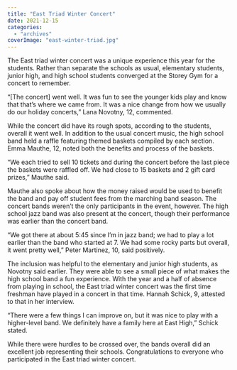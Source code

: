 ```yaml
---
title: "East Triad Winter Concert"
date: 2021-12-15
categories: 
  - "archives"
coverImage: "east-winter-triad.jpg"
---
```


The East triad winter concert was a unique experience this year for the students. Rather than separate the schools as usual, elementary students, junior high, and high school students converged at the Storey Gym for a concert to remember. 

“\[The concert\] went well. It was fun to see the younger kids play and know that that’s where we came from. It was a nice change from how we usually do our holiday concerts,” Lana Novotny, 12, commented. 

While the concert did have its rough spots, according to the students, overall it went well. In addition to the usual concert music, the high school band held a raffle featuring themed baskets compiled by each section. Emma Mauthe, 12, noted both the benefits and process of the baskets. 

“We each tried to sell 10 tickets and during the concert before the last piece the baskets were raffled off. We had close to 15 baskets and 2 gift card prizes,” Mauthe said. 

Mauthe also spoke about how the money raised would be used to benefit the band and pay off student fees from the marching band season. The concert bands weren’t the only participants in the event, however. The high school jazz band was also present at the concert, though their performance was earlier than the concert band. 

“We got there at about 5:45 since I’m in jazz band; we had to play a lot earlier than the band who started at 7. We had some rocky parts but overall, it went pretty well,” Peter Martinez, 10, said positively. 

The inclusion was helpful to the elementary and junior high students, as Novotny said earlier. They were able to see a small piece of what makes the high school band a fun experience. With the year and a half of absence from playing in school, the East triad winter concert was the first time freshman have played in a concert in that time. Hannah Schick, 9, attested to that in her interview.  

“There were a few things I can improve on, but it was nice to play with a higher-level band. We definitely have a family here at East High,” Schick stated. 

While there were hurdles to be crossed over, the bands overall did an excellent job representing their schools. Congratulations to everyone who participated in the East triad winter concert.
